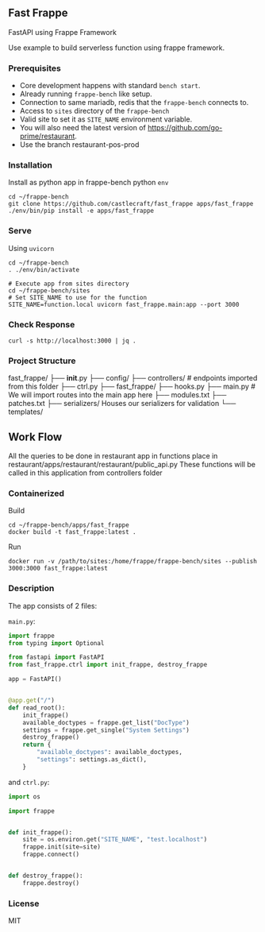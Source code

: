 ## Fast Frappe

FastAPI using Frappe Framework

Use example to build serverless function using frappe framework.

### Prerequisites

- Core development happens with standard `bench start`.
- Already running `frappe-bench` like setup.
- Connection to same mariadb, redis that the `frappe-bench` connects to.
- Access to `sites` directory of the `frappe-bench`
- Valid site to set it as `SITE_NAME` environment variable.
- You will also need the latest version of https://github.com/go-prime/restaurant.
- Use the branch restaurant-pos-prod

### Installation

Install as python app in frappe-bench python `env`

```shell
cd ~/frappe-bench
git clone https://github.com/castlecraft/fast_frappe apps/fast_frappe
./env/bin/pip install -e apps/fast_frappe
```

### Serve

Using `uvicorn`

```shell
cd ~/frappe-bench
. ./env/bin/activate

# Execute app from sites directory
cd ~/frappe-bench/sites
# Set SITE_NAME to use for the function
SITE_NAME=function.local uvicorn fast_frappe.main:app --port 3000
```

### Check Response

```
curl -s http://localhost:3000 | jq .
```

### Project Structure

fast_frappe/
├── __init__.py
├── config/
├── controllers/ # endpoints imported from this folder
├── ctrl.py
├── fast_frappe/
├── hooks.py
├── main.py # We will import routes into the main app here
├── modules.txt
├── patches.txt
├── serializers/ Houses our serializers for validation
└── templates/

## Work Flow
All the queries to be done in restaurant app in functions place in restaurant/apps/restaurant/restaurant/public_api.py
These functions will be called in this application from controllers folder

### Containerized

Build

```shell
cd ~/frappe-bench/apps/fast_frappe
docker build -t fast_frappe:latest .
```

Run

```shell
docker run -v /path/to/sites:/home/frappe/frappe-bench/sites --publish 3000:3000 fast_frappe:latest
```

### Description

The app consists of 2 files:

`main.py`:

```python
import frappe
from typing import Optional

from fastapi import FastAPI
from fast_frappe.ctrl import init_frappe, destroy_frappe

app = FastAPI()


@app.get("/")
def read_root():
    init_frappe()
    available_doctypes = frappe.get_list("DocType")
    settings = frappe.get_single("System Settings")
    destroy_frappe()
    return {
        "available_doctypes": available_doctypes,
        "settings": settings.as_dict(),
    }
```

and `ctrl.py`:

```python
import os

import frappe


def init_frappe():
    site = os.environ.get("SITE_NAME", "test.localhost")
    frappe.init(site=site)
    frappe.connect()


def destroy_frappe():
    frappe.destroy()
```
### License

MIT
